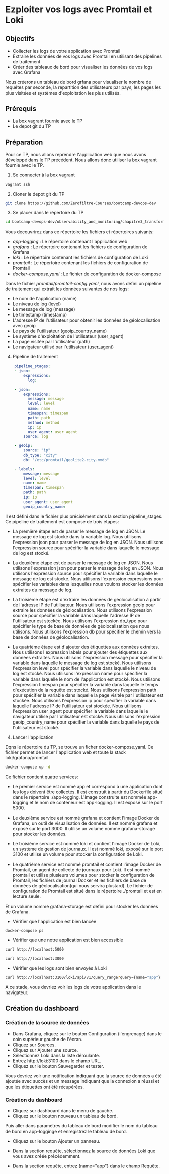 # Ezploiter vos logs avec Promtail et Loki 

## Objectifs

- Collecter les logs de votre application avec Promtail
- Extraire les données de vos logs avec Promtail en utilisant des pipelines de traitement
- Créer des tableaux de bord pour visualiser les données de vos logs avec Grafana

Nous créerons un tableau de bord grfana pour visualiser le nombre de requêtes par seconde, la repartition des utilisateurs par pays, les pages les plus visitées et systèmes d'exploitation les plus utilisés.

## Prérequis

- La box vagrant fournie avec le TP
- Le depot git du TP


## Préparation

Pour ce TP, nous allons reprendre l'application web que nous avons développé dans le TP précédent. Nous allons donc utiliser la box vagrant fournie avec le TP.

1. Se connecter à la box vagrant

```bash
vagrant ssh
```

2. Cloner le depot git du TP

```bash
git clone https://github.com/Zerofiltre-Courses/bootcamp-devops-dev
```

3. Se placer dans le répertoire du TP

```bash
cd bootcamp-devops-dev/observability_and_monitoring/chapitre3_transformer_ses_logs/TP1
```

Vous decouvrirez dans ce répertoire les fichiers et répertoires suivants:

- *app-logging* : Le répertoire contenant l'application web
- *grafana* : Le répertoire contenant les fichiers de configuration de Grafana
- *loki* : Le répertoire contenant les fichiers de configuration de Loki
- *promtail* : Le répertoire contenant les fichiers de configuration de Promtail
- *docker-compose.yaml* : Le fichier de configuration de docker-compose


Dans le fichier *promtail/promtail-config.yaml*, nous avons défini un pipeline de traitement qui extrait les données suivantes de nos logs:

- Le nom de l'application (name)
- Le niveau de log (level)
- Le message de log (message)
- Le timestamp (timestamp)
- L'adresse IP de l'utilisateur pour obtenir les données de géolocalisation avec geoip
- Le pays de l'utilisateur (geoip_country_name)
- Le système d'exploitation de l'utilisateur (user_agent)
- La page visitée par l'utilisateur (path)
- Le navigateur utilisé par l'utilisateur (user_agent)

4. Pipeline de traitement

```yaml
    pipeline_stages:
    - json:
        expressions:
          log:
    
    - json:
        expressions:
          message: message
          level: level
          name: name
          timespan: timespan
          path: path
          method: method
          ip: ip
          user_agent: user_agent
        source: log

    - geoip:
        source: "ip"
        db_type: "city"
        db: "/etc/promtail/geolite2-city.mmdb"

    - labels:
        message: message
        level: level
        name: name
        timespan: timespan
        path: path
        ip: ip
        user_agent: user_agent
        geoip_country_name:
```

Il est défini dans le fichier plus précisément dans la section pipeline_stages. Ce pipeline de traitement est composé de trois étapes:

- La première étape est de parser le message de log en JSON. Le message de log est stocké dans la variable log. Nous utilisons l'expression json pour parser le message de log en JSON. Nous utilisons l'expression source pour spécifier la variable dans laquelle le message de log est stocké.

- La deuxième étape est de parser le message de log en JSON. Nous utilisons l'expression json pour parser le message de log en JSON. Nous utilisons l'expression source pour spécifier la variable dans laquelle le message de log est stocké. Nous utilisons l'expression expressions pour spécifier les variables dans lesquelles nous voulons stocker les données extraites du message de log.

- La troisième étape est d'extraire les données de géolocalisation à partir de l'adresse IP de l'utilisateur. Nous utilisons l'expression geoip pour extraire les données de géolocalisation. Nous utilisons l'expression source pour spécifier la variable dans laquelle l'adresse IP de l'utilisateur est stockée. Nous utilisons l'expression db_type pour spécifier le type de base de données de géolocalisation que nous utilisons. Nous utilisons l'expression db pour spécifier le chemin vers la base de données de géolocalisation.

- La quatrième étape est d'ajouter des étiquettes aux données extraites. Nous utilisons l'expression labels pour ajouter des étiquettes aux données extraites. Nous utilisons l'expression message pour spécifier la variable dans laquelle le message de log est stocké. Nous utilisons l'expression level pour spécifier la variable dans laquelle le niveau de log est stocké. Nous utilisons l'expression name pour spécifier la variable dans laquelle le nom de l'application est stocké. Nous utilisons l'expression timespan pour spécifier la variable dans laquelle le temps d'exécution de la requête est stocké. Nous utilisons l'expression path pour spécifier la variable dans laquelle la page visitée par l'utilisateur est stockée. Nous utilisons l'expression ip pour spécifier la variable dans laquelle l'adresse IP de l'utilisateur est stockée. Nous utilisons l'expression user_agent pour spécifier la variable dans laquelle le navigateur utilisé par l'utilisateur est stocké. Nous utilisons l'expression geoip_country_name pour spécifier la variable dans laquelle le pays de l'utilisateur est stocké.


4. Lancer l'application

Dqns le répertoire du TP, se trouve un ficher docker-compose.yaml. Ce fichier permet de lancer l'application web et toute la stack loki/grafana/promtail

```bash
docker-compose up -d
```

Ce fichier contient quatre services:

  - Le premier service est nommé app et correspond à une application dont les logs doivent être collectés. Il est construit à partir du Dockerfile situé dans le répertoire ./app-logging. L'image construite est nommée app-logging et le nom de conteneur est app-logging. Il est exposé sur le port 5000.

  - Le deuxième service est nommé grafana et contient l'image Docker de Grafana, un outil de visualisation de données. Il est nommé grafana et exposé sur le port 3000. Il utilise un volume nommé grafana-storage pour stocker les données.

  - Le troisième service est nommé loki et contient l'image Docker de Loki, un système de gestion de journaux. Il est nommé loki, exposé sur le port 3100 et utilise un volume pour stocker la configuration de Loki.

  - Le quatrième service est nommé promtail et contient l'image Docker de Promtail, un agent de collecte de journaux pour Loki. Il est nommé promtail et utilise plusieurs volumes pour stocker la configuration de Promtail, les fichiers de journal Docker et les fichiers de base de données de géolocalisation(qui nous servira plustard). Le fichier de configuration de Promtail est situé dans le répertoire ./promtail et est en lecture seule.

Et un volume nommé grafana-storage est défini pour stocker les données de Grafana.

- Vérifier que l'application est bien lancée

```bash
docker-compose ps
```

- Vérifier que une notre application est bien accessible

```bash
curl http://localhost:5000
```

```bash
curl http://localhost:3000
```


- Vérifier que les logs sont bien envoyés à Loki

```bash
curl http://localhost:3100/loki/api/v1/query_range?query={name="app"}
```

A ce stade, vous devriez voir les logs de votre application dans le navigateur.

## Création du dashboard


### Création de la source de données

- Dans Grafana, cliquez sur le bouton Configuration (l'engrenage) dans le coin supérieur gauche de l'écran.
- Cliquez sur Sources.
- Cliquez sur Ajouter une source.
- Sélectionnez Loki dans la liste déroulante.
- Entrez http://loki:3100 dans le champ URL.
- Cliquez sur le bouton Sauvegarder et tester.

Vous devriez voir une notification indiquant que la source de données a été ajoutée avec succès et un message indiquant que la connexion a réussi et que les étiquettes ont été récupérées.

### Création du dashboard

- Cliquez sur dashboard dans le menu de gauche.
- Cliquez sur le bouton nouveau un tableau de bord.

Puis aller dans paramètres du tableau de bord modifier le nom du tableau de bord en app-logginge et enregistrez le tableau de bord.

- Cliquez sur le bouton Ajouter un panneau.

- Dans la section requête, sélectionnez la source de données Loki que vous avez créée précédemment.

- Dans la section requête, entrez {name="app"} dans le champ Requête.
